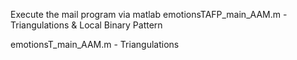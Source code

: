 Execute the mail program via matlab
emotionsTAFP_main_AAM.m  -  Triangulations & Local Binary Pattern

emotionsT_main_AAM.m    - Triangulations
